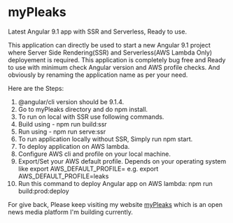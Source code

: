 # myPleaks
Latest Angular 9.1 app with SSR and Serverless, Ready to use.

This application can directly be used to start a new Angular 9.1 project where Server Side Rendering(SSR) and Serverless(AWS Lambda Only) deployement is required. This application is completely bug free and Ready to use with minimum check Angular version and AWS profile checks. And obviously by renaming the application name as per your need.

Here are the Steps:

1. @angular/cli version should be 9.1.4.
2. Go to myPleaks directory and do npm install.
3. To run on local with SSR use following commands.
  1. Build using  - npm run build:ssr
  2. Run using    - npm run serve:ssr
4. To run application locally without SSR, Simply run npm start. 
5. To deploy application on AWS lambda.
  1. Configure AWS cli and profile on your local machine.
  2. Export/Set your AWS default profile. Depends on your operating system like export AWS_DEFAULT_PROFILE=<aws-profile-name> e.g. export AWS_DEFAULT_PROFILE=leaks
  3. Run this command to deploy Angular app on AWS lambda: npm run build:prod:deploy

For give back, Please keep visiting my website <a href="https://www.mypleaks.com/" target="_blank">myPleaks</a> which is an open news media platform I'm building currently.
